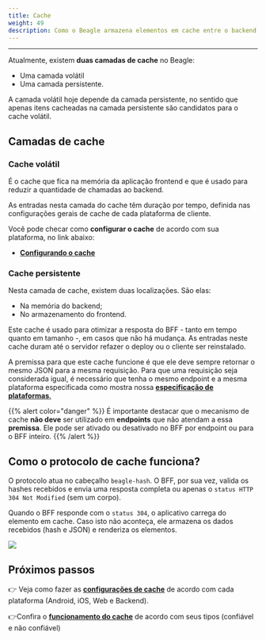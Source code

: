 ```yaml
---
title: Cache
weight: 49
description: Como o Beagle armazena elementos em cache entre o backend (BFF) e o frontend
---
```


---

Atualmente, existem **duas camadas de cache** no Beagle: 

* Uma camada volátil
* Uma camada persistente. 

A camada volátil hoje depende da camada persistente, no sentido que apenas itens cacheadas na camada persistente são candidatos para o cache volátil.

## Camadas de cache

### Cache volátil

É o cache que fica na memória da aplicação frontend e que é usado para reduzir a quantidade de chamadas ao backend. 

As entradas nesta camada do cache têm duração por tempo, definida nas configurações gerais de cache de cada plataforma de cliente.

Você pode checar como **configurar o cache** de acordo com sua plataforma, no link abaixo:

* [**Configurando o cache**](/pt/docs/resources/cache/how-to-configure-cache#configurando-e-customizando-o-cache) 

### Cache persistente

Nesta camada de cache, existem duas localizações. São elas: 

* Na memória do backend; 
* No armazenamento do frontend.

Este cache é usado para otimizar a resposta do BFF - tanto em tempo quanto em tamanho -, em casos que não há mudança. As entradas neste cache duram até o servidor refazer o deploy ou o cliente ser reinstalado.

A premissa para que este cache funcione é que ele deve sempre retornar o mesmo JSON para a mesma requisição. Para que uma requisição seja considerada igual, é necessário que tenha o mesmo endpoint e a mesma plataforma especificada como mostra nossa [**especificação de plataformas**.](/pt/docs/resources/components/platform-sorting)

{{% alert color="danger" %}}
É importante destacar que o mecanismo de cache **não deve** ser utilizado em **endpoints** que não atendam a essa **premissa**. Ele pode ser ativado ou desativado no BFF por endpoint ou para o BFF inteiro.
{{% /alert %}}

## Como o protocolo de cache funciona? 

O protocolo atua no cabeçalho `beagle-hash`. O BFF, por sua vez, valida os hashes recebidos e envia uma resposta completa ou apenas o `status HTTP 304 Not Modified` \(sem um corpo\). 

Quando o BFF responde com o `status 304`, o aplicativo carrega do elemento em cache. Caso isto não aconteça, ele armazena os dados recebidos \(hash e JSON\) e renderiza os elementos.

![](/beaglesave.png)

## Próximos passos 

👉 Veja como fazer as [**configurações de cache**](/pt/docs/resources/cache/how-to-configure-cache#configurando-e-customizando-o-cache) de acordo com cada plataforma \(Android, iOS, Web e Backend\). 

👉Confira o [**funcionamento do cache**](/pt/docs/resources/cache/how-to-configure-cache#como-funciona-o-cache) de acordo com seus tipos \(confiável e não confiável\)
